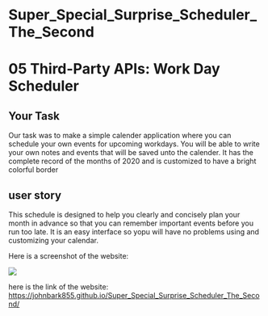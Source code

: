 # Super_Special_Surprise_Scheduler_The_Second

# 05 Third-Party APIs: Work Day Scheduler

## Your Task

Our task was to make a simple calender application where you can schedule your own events for upcoming workdays. You will be able to write your own notes and events that will be saved unto the calender. It has the complete record of the months of 2020 and is customized to have a bright colorful border

## user story 
This schedule is designed to help you clearly and concisely plan your month in advance so that you can remember important events before you run too late. It is an easy interface so yopu will have no problems using and customizing your calendar.

Here is a screenshot of the website:

<img src = https://1drv.ms/u/s!AvgRJPLZ_kIyhrBeQCCwMidh93MGUg />




here is the link of the website:
https://johnbark855.github.io/Super_Special_Surprise_Scheduler_The_Second/
